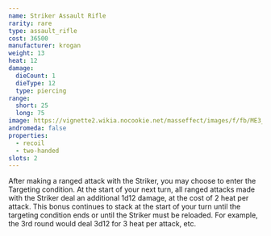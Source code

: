 ```yaml
---
name: Striker Assault Rifle
rarity: rare
type: assault_rifle
cost: 36500
manufacturer: krogan
weight: 13
heat: 12
damage:
  dieCount: 1
  dieType: 12
  type: piercing
range:
  short: 25
  long: 75
image: https://vignette2.wikia.nocookie.net/masseffect/images/f/fb/ME3_Striker_Assault_Rifle.png/revision/latest?cb=20120411201310
andromeda: false
properties:
  - recoil
  - two-handed
slots: 2
---
```

After making a ranged attack with the Striker, you may choose to enter the Targeting condition. At 
the start of your next turn, all ranged attacks made with the Striker deal an additional 1d12 
damage, at the cost of 2 heat per attack. This bonus continues to stack at the start of your turn 
until the targeting condition ends or until the Striker must be reloaded. For example, the 3rd round 
would deal 3d12 for 3 heat per attack, etc.
